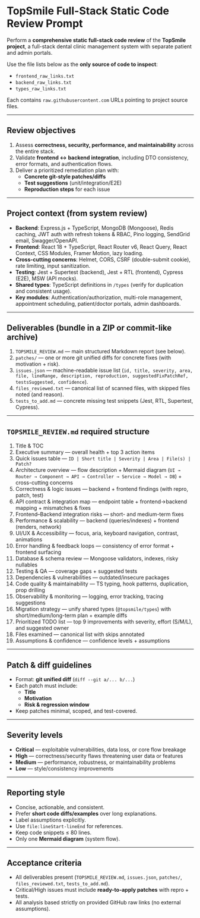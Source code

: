 # TopSmile Full-Stack Static Code Review Prompt

Perform a **comprehensive static full-stack code review** of the **TopSmile project**, a full-stack dental clinic management system with separate patient and admin portals.  

Use the file lists below as the **only source of code to inspect**:  
- `frontend_raw_links.txt`  
- `backend_raw_links.txt`  
- `types_raw_links.txt`  

Each contains `raw.githubusercontent.com` URLs pointing to project source files.  

---

## Review objectives
1. Assess **correctness, security, performance, and maintainability** across the entire stack.  
2. Validate **frontend ↔ backend integration**, including DTO consistency, error formats, and authentication flows.  
3. Deliver a prioritized remediation plan with:  
   - **Concrete git-style patches/diffs**  
   - **Test suggestions** (unit/integration/E2E)  
   - **Reproduction steps** for each issue  

---

## Project context (from system review)
- **Backend**: Express.js + TypeScript, MongoDB (Mongoose), Redis caching, JWT auth with refresh tokens & RBAC, Pino logging, SendGrid email, Swagger/OpenAPI.  
- **Frontend**: React 18 + TypeScript, React Router v6, React Query, React Context, CSS Modules, Framer Motion, lazy loading.  
- **Cross-cutting concerns**: Helmet, CORS, CSRF (double-submit cookie), rate limiting, input sanitization.  
- **Testing**: Jest + Supertest (backend), Jest + RTL (frontend), Cypress (E2E), MSW (API mocks).  
- **Shared types**: TypeScript definitions in `/types` (verify for duplication and consistent usage).  
- **Key modules**: Authentication/authorization, multi-role management, appointment scheduling, patient/doctor portals, admin dashboards.  

---

## Deliverables (bundle in a ZIP or commit-like archive)
1. `TOPSMILE_REVIEW.md` — main structured Markdown report (see below).  
2. `patches/` — one or more git unified diffs for concrete fixes (with motivation + risk).  
3. `issues.json` — machine-readable issue list (`id, title, severity, area, file, lineRange, description, reproduction, suggestedFixPatchRef, testsSuggested, confidence`).  
4. `files_reviewed.txt` — canonical list of scanned files, with skipped files noted (and reason).  
5. `tests_to_add.md` — concrete missing test snippets (Jest, RTL, Supertest, Cypress).  

---

## `TOPSMILE_REVIEW.md` required structure
1. Title & TOC  
2. Executive summary — overall health + top 3 action items  
3. Quick issues table — `ID | Short title | Severity | Area | File(s) | Patch?`  
4. Architecture overview — flow description + Mermaid diagram (`UI → Router → Component → API → Controller → Service → Model → DB`) + cross-cutting concerns  
5. Correctness & logic issues — backend + frontend findings (with repro, patch, test)  
6. API contract & integration map — endpoint table + frontend→backend mapping + mismatches & fixes  
7. Frontend–Backend integration risks — short- and medium-term fixes  
8. Performance & scalability — backend (queries/indexes) + frontend (renders, network)  
9. UI/UX & Accessibility — focus, aria, keyboard navigation, contrast, animations  
10. Error handling & feedback loops — consistency of error format + frontend surfacing  
11. Database & schema review — Mongoose validators, indexes, risky nullables  
12. Testing & QA — coverage gaps + suggested tests  
13. Dependencies & vulnerabilities — outdated/insecure packages  
14. Code quality & maintainability — TS typing, hook patterns, duplication, prop drilling  
15. Observability & monitoring — logging, error tracking, tracing suggestions  
16. Migration strategy — unify shared types (`@topsmile/types`) with short/medium/long-term plan + example diffs  
17. Prioritized TODO list — top 9 improvements with severity, effort (S/M/L), and suggested owner  
18. Files examined — canonical list with skips annotated  
19. Assumptions & confidence — confidence levels + assumptions  

---

## Patch & diff guidelines
- Format: **git unified diff** (`diff --git a/... b/...`)  
- Each patch must include:  
  - **Title**  
  - **Motivation**  
  - **Risk & regression window**  
- Keep patches minimal, scoped, and test-covered.  

---

## Severity levels
- **Critical** — exploitable vulnerabilities, data loss, or core flow breakage  
- **High** — correctness/security flaws threatening user data or features  
- **Medium** — performance, robustness, or maintainability problems  
- **Low** — style/consistency improvements  

---

## Reporting style
- Concise, actionable, and consistent.  
- Prefer **short code diffs/examples** over long explanations.  
- Label assumptions explicitly.  
- Use `file:lineStart-lineEnd` for references.  
- Keep code snippets ≤ 80 lines.  
- Only one **Mermaid diagram** (system flow).  

---

## Acceptance criteria
- All deliverables present (`TOPSMILE_REVIEW.md`, `issues.json`, `patches/`, `files_reviewed.txt`, `tests_to_add.md`).  
- Critical/High issues must include **ready-to-apply patches** with repro + tests.  
- All analysis based strictly on provided GitHub raw links (no external assumptions).  

